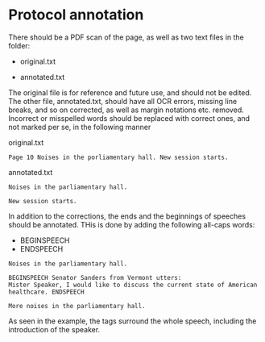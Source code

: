 # Protocol annotation

There should be a PDF scan of the page, as well as two text files in the folder:

- original.txt

- annotated.txt

The original file is for reference and future use, and should not be edited. The other file, annotated.txt, should have all OCR errors, missing line breaks, and so on corrected, as well as margin notations etc. removed. Incorrect or misspelled words should be replaced with correct ones, and not marked per se, in the following manner

original.txt

```
Page 10 Noises in the porliamentary hall. New session starts.
```

annotated.txt

```
Noises in the parliamentary hall.

New session starts.
```

In addition to the corrections, the ends and the beginnings of speeches should be annotated. THis is done by adding the following all-caps words:

- BEGINSPEECH
- ENDSPEECH


```
Noises in the parliamentary hall.

BEGINSPEECH Senator Sanders from Vermont utters:
Mister Speaker, I would like to discuss the current state of American healthcare. ENDSPEECH

More noises in the parliamentary hall.
```

As seen in the example, the tags surround the whole speech, including the introduction of the speaker.